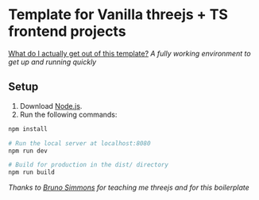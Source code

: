 # Template for Vanilla threejs + TS frontend projects

[What do I actually get out of this template?](https://res.cloudinary.com/di6owew6n/video/upload/v1673521727/template-frontend-webpack.mov)
*A fully working environment to get up and running quickly*

## Setup
1. Download [Node.js](https://nodejs.org/en/download/).
2. Run the following commands:

``` bash
npm install

# Run the local server at localhost:8080
npm run dev

# Build for production in the dist/ directory
npm run build
```

*Thanks to [Bruno Simmons](https://bruno-simon.com/) for teaching me threejs and for this boilerplate*